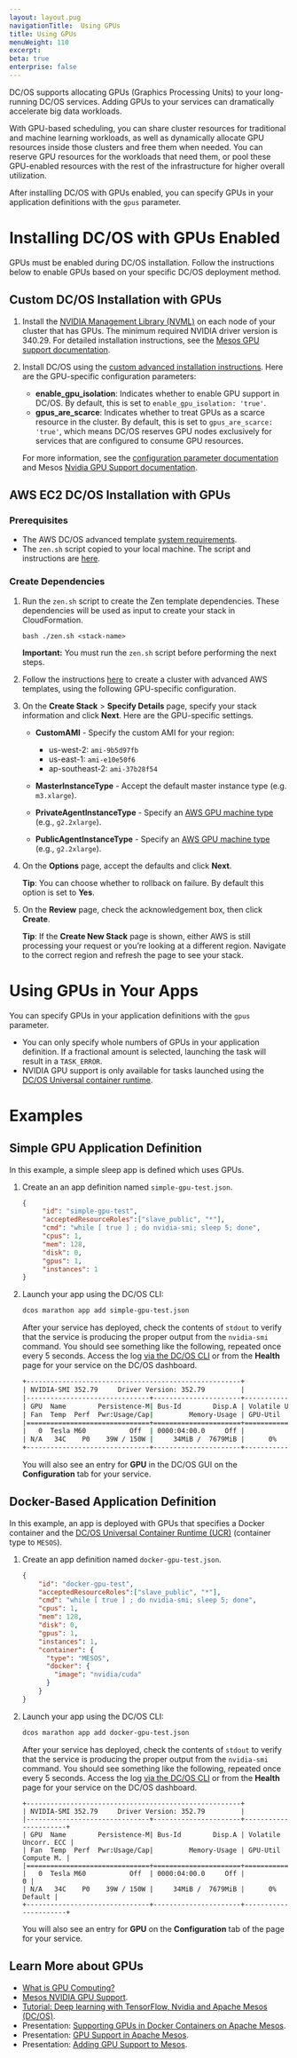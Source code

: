 ```yaml
---
layout: layout.pug
navigationTitle:  Using GPUs
title: Using GPUs
menuWeight: 110
excerpt:
beta: true
enterprise: false
---
```


<!-- This source repo for this topic is https://github.com/dcos/dcos-docs -->


DC/OS supports allocating GPUs (Graphics Processing Units) to your long-running DC/OS services. Adding GPUs to your services can dramatically accelerate big data workloads. 

With GPU-based scheduling, you can share cluster resources for traditional and machine learning workloads, as well as dynamically allocate GPU resources inside those clusters and free them when needed. You can reserve GPU resources for the workloads that need them, or pool these GPU-enabled resources with the rest of the infrastructure for higher overall utilization.

After installing DC/OS with GPUs enabled, you can specify GPUs in your application definitions with the `gpus` parameter.

# Installing DC/OS with GPUs Enabled
GPUs must be enabled during DC/OS installation. Follow the instructions below to enable GPUs based on your specific DC/OS deployment method.

## Custom DC/OS Installation with GPUs

1.  Install the [NVIDIA Management Library (NVML)](https://developer.nvidia.com/nvidia-management-library-nvml) on each node of your cluster that has GPUs. The minimum required NVIDIA driver version is 340.29. For detailed installation instructions, see the [Mesos GPU support documentation](http://mesos.apache.org/documentation/latest/gpu-support/#external-dependencies).
1.  Install DC/OS using the [custom advanced installation instructions](/1.9/installing/oss/custom/advanced/). Here are the GPU-specific configuration parameters:

    -  **enable_gpu_isolation**: Indicates whether to enable GPU support in DC/OS. By default, this is set to `enable_gpu_isolation: 'true'`. 
    -  **gpus_are_scarce**: Indicates whether to treat GPUs as a scarce resource in the cluster. By default, this is set to `gpus_are_scarce: 'true'`, which means DC/OS reserves GPU nodes exclusively for services that are configured to consume GPU resources. 
    
    For more information, see the [configuration parameter documentation](/1.9/installing/oss/custom/configuration/configuration-parameters/#enable_gpu_isolation) and Mesos [Nvidia GPU Support documentation](http://mesos.apache.org/documentation/latest/gpu-support/#external-dependencies). 

## AWS EC2 DC/OS Installation with GPUs

###  Prerequisites
- The AWS DC/OS advanced template [system requirements](/1.9/installing/oss/cloud/aws/advanced/).
- The `zen.sh` script copied to your local machine. The script and instructions are [here](/1.9/installing/oss/cloud/aws/advanced/).

### Create Dependencies

1. Run the `zen.sh` script to create the Zen template dependencies. These dependencies will be used as input to create your stack in CloudFormation.
  
   ```
   bash ./zen.sh <stack-name>
   ```
  
   **Important:** You must run the `zen.sh` script before performing the next steps.

1. Follow the instructions [here](/1.9/installing/oss/cloud/aws/advanced/) to create a cluster with advanced AWS templates, using the following GPU-specific configuration.

1. On the **Create Stack** > **Specify Details** page, specify your stack information and click **Next**. Here are the GPU-specific settings.
   
   - **CustomAMI** - Specify the custom AMI for your region:

      - us-west-2: `ami-9b5d97fb`
      - us-east-1: `ami-e10e50f6`
      - ap-southeast-2: `ami-37b28f54`
  
   - **MasterInstanceType** - Accept the default master instance type (e.g. `m3.xlarge`).
   - **PrivateAgentInstanceType** - Specify an [AWS GPU machine type](https://aws.amazon.com/ec2/instance-types/#p2) (e.g., `g2.2xlarge`).
   - **PublicAgentInstanceType** - Specify an [AWS GPU machine type](https://aws.amazon.com/ec2/instance-types/#p2) (e.g., `g2.2xlarge`).

1. On the **Options** page, accept the defaults and click **Next**.

   **Tip**: You can choose whether to rollback on failure. By default this option is set to **Yes**.

1. On the **Review** page, check the acknowledgement box, then click **Create**.

   **Tip**: If the **Create New Stack** page is shown, either AWS is still processing your request or you’re looking at a different region. Navigate to the correct region and refresh the page to see your stack.

# Using GPUs in Your Apps

You can specify GPUs in your application definitions with the `gpus` parameter.

-  You can only specify whole numbers of GPUs in your application definition. If a fractional amount is selected, launching the task will result in a `TASK_ERROR`.
-  NVIDIA GPU support is only available for tasks launched using the [DC/OS Universal container runtime](/1.9/deploying-services/containerizers/). 

# Examples

## Simple GPU Application Definition
In this example, a simple sleep app is defined which uses GPUs.

1.  Create an an app definition named `simple-gpu-test.json`.

    ```json
    {
         "id": "simple-gpu-test",
         "acceptedResourceRoles":["slave_public", "*"],
         "cmd": "while [ true ] ; do nvidia-smi; sleep 5; done",
         "cpus": 1,
         "mem": 128,
         "disk": 0,
         "gpus": 1,
         "instances": 1
    }
    ```
  
1.  Launch your app using the DC/OS CLI:

    ```bash
    dcos marathon app add simple-gpu-test.json
    ```

    After your service has deployed, check the contents of `stdout` to verify that the service is producing the proper output from the `nvidia-smi` command. You should see something like the following, repeated once every 5 seconds. Access the log [via the DC/OS CLI](/1.9/monitoring/logging/quickstart/) or from the **Health** page for your service on the DC/OS dashboard.
    
    ```bash
    +------------------------------------------------------+
    | NVIDIA-SMI 352.79     Driver Version: 352.79         |
    |-------------------------------+----------------------+----------------------+
    | GPU  Name        Persistence-M| Bus-Id        Disp.A | Volatile Uncorr. ECC |
    | Fan  Temp  Perf  Pwr:Usage/Cap|         Memory-Usage | GPU-Util  Compute M. |
    |===============================+======================+======================|
    |   0  Tesla M60           Off  | 0000:04:00.0     Off |                    0 |
    | N/A   34C    P0    39W / 150W |     34MiB /  7679MiB |      0%      Default |
    +-------------------------------+----------------------+----------------------+
    ```

    You will also see an entry for **GPU** in the DC/OS GUI on the **Configuration** tab for your service.

## Docker-Based Application Definition
In this example, an app is deployed with GPUs that specifies a Docker container and the [DC/OS Universal Container Runtime (UCR)](/1.9/deploying-services/containerizers/) (container type to `MESOS`). 

1.  Create an app definition named `docker-gpu-test.json`.

    ```json
    {
        "id": "docker-gpu-test",
        "acceptedResourceRoles":["slave_public", "*"],
        "cmd": "while [ true ] ; do nvidia-smi; sleep 5; done",
        "cpus": 1,
        "mem": 128,
        "disk": 0,
        "gpus": 1,
        "instances": 1,
        "container": {
          "type": "MESOS",
          "docker": {
            "image": "nvidia/cuda"
          }
        }
    }
    ```
    
1.  Launch your app using the DC/OS CLI:

    ```bash
    dcos marathon app add docker-gpu-test.json
    ```  

    After your service has deployed, check the contents of `stdout` to verify that the service is producing the proper output from the `nvidia-smi` command. You should see something like the following, repeated once every 5 seconds. Access the log [via the DC/OS CLI](/1.9/monitoring/logging/quickstart/) or from the **Health** page for your service on the DC/OS dashboard.

    ```
    +------------------------------------------------------+
    | NVIDIA-SMI 352.79     Driver Version: 352.79         |
    |-------------------------------+----------------------+----------------------+
    | GPU  Name        Persistence-M| Bus-Id        Disp.A | Volatile Uncorr. ECC |
    | Fan  Temp  Perf  Pwr:Usage/Cap|         Memory-Usage | GPU-Util  Compute M. |
    |===============================+======================+======================|
    |   0  Tesla M60           Off  | 0000:04:00.0     Off |                    0 |
    | N/A   34C    P0    39W / 150W |     34MiB /  7679MiB |      0%      Default |
    +-------------------------------+----------------------+----------------------+
    ```
    
    You will also see an entry for **GPU** on the **Configuration** tab of the page for your service.

## Learn More about GPUs

- [What is GPU Computing?](http://www.nvidia.com/object/what-is-gpu-computing.html)
- [Mesos NVIDIA GPU Support](https://github.com/apache/mesos/blob/master/docs/gpu-support.md).
- [Tutorial: Deep learning with TensorFlow, Nvidia and Apache Mesos (DC/OS)](https://dcos.io/blog/2017/tutorial-deep-learning-with-tensorflow-nvidia-and-apache-mesos-dc-os-part-1/index.html).
- Presentation: [Supporting GPUs in Docker Containers on Apache Mesos](https://docs.google.com/presentation/d/1FnuEW2ic5d-cpSyVOUMfUSM7WxJlZtTAAWt2dZXJ52A/edit#slide=id.p).
- Presentation: [GPU Support in Apache Mesos](https://www.youtube.com/watch?v=giJ4GXFoeuA).
- Presentation: [Adding GPU Support to Mesos](https://docs.google.com/presentation/d/1Y1IUlWV6g1HzD1wYIYXy6AmbfnczWfjvvmqqpeDFBic/edit#slide=id.p).
